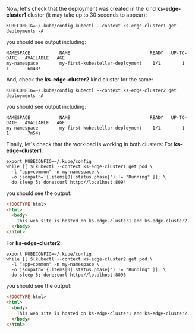 <!--kubestellar-test-apache-start-->
Now, let's check that the deployment was created in the kind **ks-edge-cluster1** cluster (it may take up to 30 seconds to appear):
```shell
KUBECONFIG=~/.kube/config kubectl --context ks-edge-cluster1 get deployments -A
```

you should see output including:
``` { .sh .no-copy }
NAMESPACE           NAME                              READY   UP-TO-DATE   AVAILABLE   AGE
my-namespace        my-first-kubestellar-deployment    1/1        1            1       6m48s
```

And, check the **ks-edge-cluster2** kind cluster for the same:
```shell
KUBECONFIG=~/.kube/config kubectl --context ks-edge-cluster2 get deployments -A
```

you should see output including:
``` { .sh .no-copy }
NAMESPACE           NAME                              READY   UP-TO-DATE   AVAILABLE   AGE
my-namespace        my-first-kubestellar-deployment    1/1        1            1       7m54s
```

Finally, let's check that the workload is working in both clusters:
For **ks-edge-cluster1**:
```shell
export KUBECONFIG=~/.kube/config
while [[ $(kubectl --context ks-edge-cluster1 get pod \
  -l "app=common" -n my-namespace \
  -o jsonpath='{.items[0].status.phase}') != "Running" ]]; \
  do sleep 5; done;curl http://localhost:8094
```

you should see the output:
```html
<!DOCTYPE html>
<html>
  <body>
    This web site is hosted on ks-edge-cluster1 and ks-edge-cluster2.
  </body>
</html>
```

For **ks-edge-cluster2**:
```shell
export KUBECONFIG=~/.kube/config
while [[ $(kubectl --context ks-edge-cluster2 get pod \
  -l "app=common" -n my-namespace \
  -o jsonpath='{.items[0].status.phase}') != "Running" ]]; \
  do sleep 5; done;curl http://localhost:8096
```

you should see the output:
```html
<!DOCTYPE html>
<html>
  <body>
    This web site is hosted on ks-edge-cluster1 and ks-edge-cluster2.
  </body>
</html>
```
<!--kubestellar-test-apache-end-->